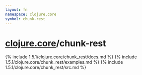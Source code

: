 ```yaml
---
layout: fn
namespace: clojure.core
symbol: chunk-rest
---
```


# [clojure.core](../)/chunk-rest

{% include 1.5.1/clojure.core/chunk_rest/docs.md %}
{% include 1.5.1/clojure.core/chunk_rest/examples.md %}
{% include 1.5.1/clojure.core/chunk_rest/src.md %}

